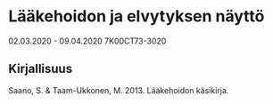 # Lääkehoidon ja elvytyksen näyttö
02.03.2020 - 09.04.2020
7K00CT73-3020

## Kirjallisuus
Saano, S. & Taam-Ukkonen, M. 2013. Lääkehoidon käsikirja.